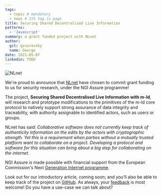 ```yaml
---
tags:
  - topic # mandatory
  - news # 1th tag is page
title: Securing Shared Decentralised Live Information
patterns:
  - 'Javascript'
summary: a grant funded project with NLnet
author:
  git: gsvarovsky
  name: George
date: 2021-05-07
linkedin: TODO
---
```

![NLnet](/media/logo_nlnet.svg)

We're proud to announce that [NLnet](https://nlnet.nl) have chosen to commit
grant funding to us for security research, under the NGI Assure programme!

The project, **Securing Shared Decentralised Live Information with m-ld**, will
research and prototype modifications to the primitives of the m-ld core protocol
to natively support strong assurance of data integrity and traceability, with
authority assignable to identified actors, such as users or groups.

NLnet has said: *Collaborative software does not currently keep track of
authenticity information on the edits by the actors with cryptographic strength.
Yet this is a requirement when parties without a mutually trusted platform want
to collaborate on a project. Developing a protocol and software for this
situation can bring about a big step for collaborating on the internet.*

NGI Assure is made possible with financial support from the European
Commission's Next [Generation Internet programme](https://ngi.eu/).

Look out for our introductory article, coming soon; and you'll also be able to
keep track of the project on [GitHub](https://github.com/m-ld). As always, your
[feedback](/hello/) is most welcome! Do you have a use-case we can talk about?